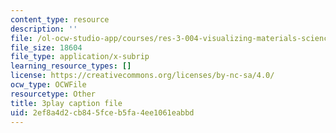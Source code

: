 ```yaml
---
content_type: resource
description: ''
file: /ol-ocw-studio-app/courses/res-3-004-visualizing-materials-science-fall-2017/2ef8a4d2cb845fceb5fa4ee1061eabbd_-7_Q3G1za30.vtt
file_size: 18604
file_type: application/x-subrip
learning_resource_types: []
license: https://creativecommons.org/licenses/by-nc-sa/4.0/
ocw_type: OCWFile
resourcetype: Other
title: 3play caption file
uid: 2ef8a4d2-cb84-5fce-b5fa-4ee1061eabbd
---
```

